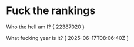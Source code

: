 # Fuck the rankings

Who the hell am I?
{ 22387020 }

What fucking year is it?
[ 2025-06-17T08:06:40Z ]
